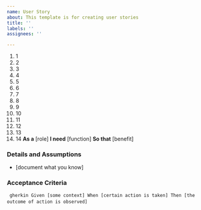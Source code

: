 ```yaml
---
name: User Story
about: This template is for creating user stories
title: ''
labels: ''
assignees: ''

---
```


1. 1
2. 2
3. 3
4. 4
5. 5
6. 6
7. 7
8. 8
9. 9
10. 10
11. 11
12. 12
13. 13
14. 14
**As a** [role]
**I need** [function] 
**So that** [benefit]

### Details and Assumptions
* [document what you know]

### Acceptance Criteria

` ` `gherkin
Given [some context]
When [certain action is taken]
Then [the outcome of action is observed]
` ` `

